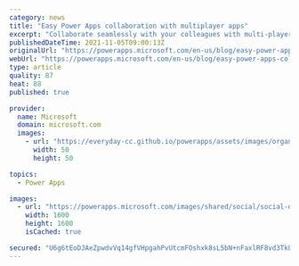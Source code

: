 ```yaml
---
category: news
title: "Easy Power Apps collaboration with multiplayer apps"
excerpt: "Collaborate seamlessly with your colleagues with multi-player apps, on-line statuses and easy sharing."
publishedDateTime: 2021-11-05T09:00:13Z
originalUrl: "https://powerapps.microsoft.com/en-us/blog/easy-power-apps-collaboration-with-multiplayer-apps/"
webUrl: "https://powerapps.microsoft.com/en-us/blog/easy-power-apps-collaboration-with-multiplayer-apps/"
type: article
quality: 87
heat: 88
published: true

provider:
  name: Microsoft
  domain: microsoft.com
  images:
    - url: "https://everyday-cc.github.io/powerapps/assets/images/organizations/microsoft.com-50x50.jpg"
      width: 50
      height: 50

topics:
  - Power Apps

images:
  - url: "https://powerapps.microsoft.com/images/shared/social/social-default-image.png"
    width: 1600
    height: 1600
    isCached: true

secured: "U6g6tEoDJAeZpwdvVq14gfVHpgahPvUtcmFOshxk8sL5bN+nFaxlRF8vd3TkLiDSH+5yuix/srncPBpGnPO45UDZCVXlGyIGC5xwzYIQeIsi4kBam/sfWw/ssOa1zhoLsWgSgpteukz/elg+7Qz14Lxlsx3yrNnbzWbwfiQfwrGOa9hh3iPxnLBJiGs4rxZmzZMwqDtsKqUPESO8vDwNJ3qDp2BWksWPycwdAM1BhpV8uRRIHRv7BZdCW0EYf+EHxV+itExhnMwhr04FGj0THAgI2u6h699NYeSW/TscDsWO1ffcT+qoZElOzD9Wwn8DwzSgWqcHPjsMYlRys+0iXz7+anM+UxKcInYdCDHYRA4=;jbwvqGdQpYQjoEPkCunAhw=="
---
```



